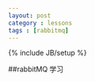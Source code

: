 ```yaml
---
layout: post
category : lessons
tags : [rabbitmq]
---
```

{% include JB/setup %}

##rabbitMQ 学习
